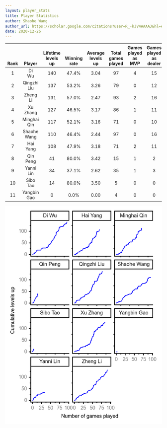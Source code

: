 ```yaml
---
layout: player_stats
title: Player Statistics
author: Shaohe Wang
author_url: https://scholar.google.com/citations?user=R_-kJV4AAAAJ&hl=en
date: 2020-12-26
---
```


<div class="table-wrapper" markdown="block">

| <br><br><br>Rank | <br><br><br>Player | <br> Lifetime <br> levels <br> up | <br><br> Winning <br> rate | <br> Average <br> levels <br> up | <br> Total <br> games <br> played | Games <br> played <br> as <br> MVP | Games <br> played <br> as <br> dealer | N_games <br> short <br> staffed <br> as dealer | Winning <br> rate <br> as <br> dealer |
|:---:|:---:|:---:|:---:|:---:|:---:|:---:|:---:|:---:|:---:|
| 1 | Di <br> Wu | 140 | 47.4% | 3.04 | 97 | 4 | 15 | 0 | 46.7% |
| 2 | Qingzhi <br> Liu | 137 | 53.2% | 3.26 | 79 | 0 | 12 | 3 | 50.0% |
| 3 | Zheng <br> Li | 131 | 57.0% | 2.47 | 93 | 2 | 16 | 0 | 62.5% |
| 4 | Xu <br> Zhang | 127 | 46.5% | 3.17 | 86 | 1 | 11 | 0 | 36.4% |
| 5 | Minghai <br> Qin | 117 | 52.1% | 3.16 | 71 | 0 | 10 | 1 | 70.0% |
| 6 | Shaohe <br> Wang | 110 | 46.4% | 2.44 | 97 | 0 | 16 | 1 | 37.5% |
| 7 | Hai <br> Yang | 108 | 47.9% | 3.18 | 71 | 2 | 11 | 1 | 45.5% |
| 8 | Qin <br> Peng | 41 | 80.0% | 3.42 | 15 | 1 | 2 | 0 | 100.0% |
| 9 | Yanni <br> Lin | 34 | 37.1% | 2.62 | 35 | 1 | 3 | 1 | 66.7% |
| 10 | Sibo <br> Tao | 14 | 80.0% | 3.50 | 5 | 0 | 0 | 0 | 0.0% |
| 11 | Yangbin <br> Gao | 0 | 0.0% | 0.00 | 4 | 0 | 0 | 0 | 0.0% |

</div>

<img src="/assets/images/player_history_plot.png" alt="Plot of player level history" />
